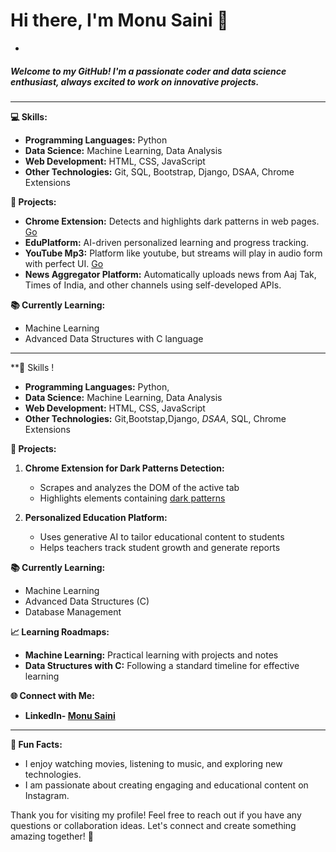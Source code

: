 # Hi there, I'm Monu Saini 👋
-
##### Welcome to my GitHub! I'm a passionate coder and data science enthusiast, always excited to work on innovative projects.

---

**💻 Skills:**
- **Programming Languages:** Python
- **Data Science:** Machine Learning, Data Analysis
- **Web Development:** HTML, CSS, JavaScript
- **Other Technologies:** Git, SQL, Bootstrap, Django, DSAA, Chrome Extensions
  
**🚀 Projects:**
- **Chrome Extension:** Detects and highlights dark patterns in web pages. [Go](https://github.com/codesbird/ksecure/blob/main/README.md)
- **EduPlatform:** AI-driven personalized learning and progress tracking.
- **YouTube Mp3:** Platform like youtube, but streams will play in audio form with perfect UI. [Go](https://github.com/codesbird/playmp3/blob/main/README.md)
- **News Aggregator Platform:** Automatically uploads news from Aaj Tak, Times of India, and other channels using self-developed APIs.

**📚 Currently Learning:**
- Machine Learning
- Advanced Data Structures with C language

---

**💼 Skills !
- **Programming Languages:** Python,
- **Data Science:** Machine Learning, Data Analysis
- **Web Development:** HTML, CSS, JavaScript
- **Other Technologies:** Git,Bootstap,Django, *DSAA*, SQL, Chrome Extensions

**🚀 Projects:**
1. **Chrome Extension for Dark Patterns Detection:**
   - Scrapes and analyzes the DOM of the active tab
   - Highlights elements containing [dark patterns](https://projectksecure.blogspot.com/2024/06/what-are-deceptive-patterns.html)

2. **Personalized Education Platform:**
   - Uses generative AI to tailor educational content to students
   - Helps teachers track student growth and generate reports


**📚 Currently Learning:**
- Machine Learning
- Advanced Data Structures (C)
- Database Management

**📈 Learning Roadmaps:**
- **Machine Learning:** Practical learning with projects and notes
- **Data Structures with C:** Following a standard timeline for effective learning

**🌐 Connect with Me:**
- **LinkedIn- [Monu Saini](https://www.linkedin.com/in/monupydev)**

---



**🌟 Fun Facts:**
- I enjoy watching movies, listening to music, and exploring new technologies.
- I am passionate about creating engaging and educational content on Instagram.

Thank you for visiting my profile! Feel free to reach out if you have any questions or collaboration ideas. Let's connect and create something amazing together! 🚀
